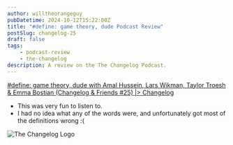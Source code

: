 ```yaml
---
author: willtheorangeguy
pubDatetime: 2024-10-12T15:22:00Z
title: "#define: game theory, dude Podcast Review"
postSlug: changelog-25
draft: false
tags:
    - podcast-review
    - the-changelog
description: A review on the The Changelog Podcast.
---
```


[#define: game theory, dude with Amal Hussein, Lars Wikman, Taylor Troesh & Emma Bostian (Changelog & Friends #25) |> Changelog](https://changelog.com/friends/25)

-   This was very fun to listen to.
-   I had no idea what any of the words were, and unfortunately got most of the definitions wrong :(

![The Changelog Logo](https://is1-ssl.mzstatic.com/image/thumb/Podcasts123/v4/b5/b1/43/b5b14333-7cbe-123d-c444-0204e5d08102/mza_311421542997449775.png/300x300bb.webp)

